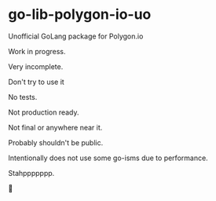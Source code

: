 # go-lib-polygon-io-uo

Unofficial GoLang package for Polygon.io

Work in progress.

Very incomplete.

Don't try to use it

No tests.

Not production ready.

Not final or anywhere near it.

Probably shouldn't be public.

Intentionally does not use some go-isms due to performance.

Stahppppppp.

🍋



